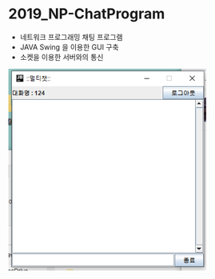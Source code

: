 # 2019_NP-ChatProgram

- 네트워크 프로그래밍 채팅 프로그램
- JAVA Swing 을 이용한 GUI 구축
- 소켓을 이용한 서버와의 통신






![Capture1](https://github.com/KimSeongHeon/2019_NP-ChatProgram/blob/master/ScreenShot/Capture1.PNG)
